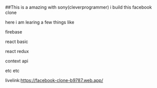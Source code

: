  ##This is a amazing with sony(cleverprogrammer) i build this facebook clone 
 
 
 here i am learing a few things like 
 
 firebase
 
 react basic
 
 react redux

 context api
 
 etc etc
 


livelink:https://facebook-clone-b9787.web.app/
 
 
 
